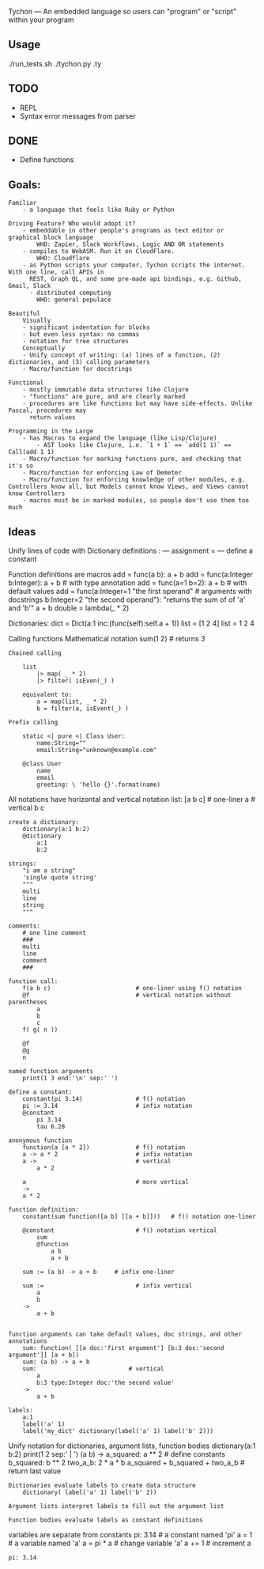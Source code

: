 Tychon — An embedded language so users can "program" or "script" within your program

Usage
-----
  ./run_tests.sh
  ./tychon.py <sourcefile>.ty

TODO
----
- REPL
- Syntax error messages from parser

DONE
----
- Define functions

Goals:
------

    Familiar
        - a language that feels like Ruby or Python

    Driving Feature? Who would adopt it?
        - embeddable in other people's programs as text editor or graphical block language
            WHO: Zapier, Slack Workflows, Logic AND OR statements
        - compiles to WebASM. Run it on CloudFlare.
            WHO: Cloudflare
        - as Python scripts your computer, Tychon scripts the internet. With one line, call APIs in
          REST, Graph QL, and some pre-made api bindings, e.g. Github, Gmail, Slack
          - distributed computing
            WHO: general populace

    Beautiful
        Visually
        - significant indentation for blocks
        - but even less syntax: no commas
        - notation for tree structures
        Conceptually
        - Unify concept of writing: (a) lines of a function, (2) dictionaries, and (3) calling parameters
        - Macro/function for docstrings

    Functional
        - mostly immutable data structures like Clojure
        - "functions" are pure, and are clearly marked
        - procedures are like functions but may have side-effects. Unlike Pascal, procedures may
          return values

    Programming in the Large
        - has Macros to expand the language (like Lisp/Clojure)
            - AST looks like Clojure, i.e. `1 + 1` == `add(1 1)` == Call(add 1 1)
        - Macro/function for marking functions pure, and checking that it's so
        - Macro/function for enforcing Law of Demeter
        - Macro/function for enforcing knowledge of other modules, e.g. Controllers know all, but Models cannot know Views, and Views cannot know Controllers
        - macros must be in marked modules, so people don't use them too much



Ideas
-----

Unify lines of code with Dictionary definitions
  : — assignment
  = — define a constant

Function definitions are macros
  add = func(a b): a + b
  add = func(a:Integer b:Integer): a + b                # with type annotation
  add = func(a=1 b=2): a + b                            # with default values
  add = func(a:Integer=1 "the first operand"            # arguments with docstrings
             b:Integer=2 "the second operand"):
             "returns the sum of of 'a' and 'b'"
             a + b
  double = lambda(_ * 2)

Dictionaries:
    dict = Dict(a:1 inc:(func(self):self.a + 1))
    list = [1 2 4]
    list =
        1
        2
        4


Calling functions
    Mathematical notation
        sum(1 2)        # returns 3

    Chained calling

        list
            |> map( _ * 2)
            |> filter( isEven(_) )

        equivalent to:
            a = map(list, _ * 2)
            b = filter(a, isEvent(_) )

    Prefix calling

        static <| pure <| Class User:
            name:String=""
            email:String="unknown@example.com"

        @class User
            name
            email
            greeting: \ 'hello {}'.format(name)


All notations have horizontal and vertical notation
    list:
        [a b c]                         # one-liner
        a                               # vertical
        b
        c

    create a dictionary:
        dictionary(a:1 b:2)
        @dictionary
            a:1
            b:2

    strings:
        "i am a string"
        'single quote string'
        """
        multi
        line
        string
        """

    comments:
        # one line comment
        ###
        multi
        line
        comment
        ###

    function call:
        f(a b c)                        # one-liner using f() notation
        @f                              # vertical notation without parentheses
            a
            b
            c
        f( g( n ))

        @f
        @g
        n

    named function arguments
        print(1 3 end:'\n' sep:' ')

    define a constant:
        constant(pi 3.14)               # f() notation
        pi := 3.14                      # infix notation
        @constant
            pi 3.14
            tau 6.28

    anonymous function
        function(a [a * 2])             # f() notation
        a -> a * 2                      # infix notation
        a ->                            # vertical
            a * 2

        a                               # more vertical
        ->
        a * 2

    function definition:
        constant(sum function([a b] [[a + b]]))   # f() notation one-liner

        @constant                       # f() notation vertical
            sum
            @function
                a b
                a + b

        sum := (a b) -> a + b     # infix one-liner

        sum :=                          # infix vertical
            a
            b
        ->
            a + b


    function arguments can take default values, doc strings, and other annotations
        sum: function( [[a doc:'first argument'] [b:3 doc:'second argument']] [a + b])
        sum: (a b) -> a + b
        sum:                          # vertical
            a
            b:3 type:Integer doc:'the second value'
        ->
            a + b

    labels:
        a:1
        label('a' 1)
        label('my_dict' dictionary(label('a' 1) label('b' 2)))

Unify notation for dictionaries, argument lists, function bodies
    dictionary(a:1 b:2)
    print(1 2 sep:' | ')
    (a b) ->
        a_squared: a ** 2                       # define constants
        b_squared: b ** 2
        two_a_b: 2 * a * b
        a_squared + b_squared + two_a_b         # return last value

    Dictionaries evaluate labels to create data structure
        dictionary( label('a' 1) label('b' 2))

    Argument lists interpret labels to fill out the argument list

    Function bodies evaluate labels as constant definitions


variables are separate from constants
    pi: 3.14            # a constant named 'pi'
    a = 1               # a variable named 'a'
    a = pi * a          # change variable 'a'
    a += 1              # increment a

    pi: 3.14

